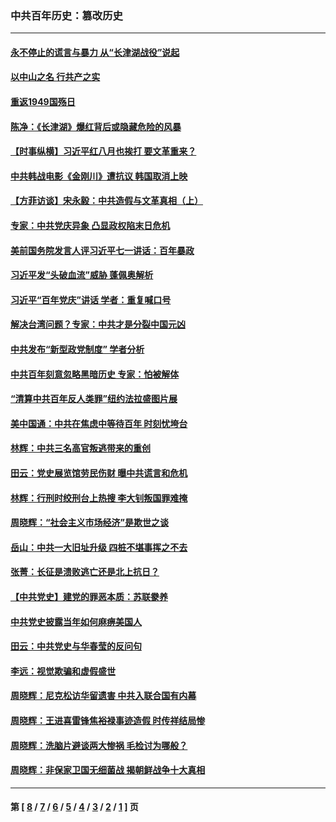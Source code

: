 ### 中共百年历史：篡改历史
---
#### [永不停止的谎言与暴力 从“长津湖战役”说起](../../pages/nf1176115/n13494094.md?02040430) 
#### [以中山之名 行共产之实](../../pages/nf1176115/n13346437.md?02040430) 
#### [重返1949国殇日](../../pages/nf1176115/n13346372.md?02040430) 
#### [陈净：《长津湖》爆红背后或隐藏危险的风暴](../../pages/nf1176115/n13314364.md?02040430) 
#### [【时事纵横】习近平红八月也挨打 要文革重来？](../../pages/nf1176115/n13231393.md?02040430) 
#### [中共韩战电影《金刚川》遭抗议 韩国取消上映](../../pages/nf1176115/n13219114.md?02040430) 
#### [【方菲访谈】宋永毅：中共造假与文革真相（上）](../../pages/nf1176115/n13200760.md?02040430) 
#### [专家：中共党庆异象 凸显政权陷末日危机](../../pages/nf1176115/n13067084.md?02040430) 
#### [美前国务院发言人评习近平七一讲话：百年暴政](../../pages/nf1176115/n13066986.md?02040430) 
#### [习近平发“头破血流”威胁 蓬佩奥解析](../../pages/nf1176115/n13063604.md?02040430) 
#### [习近平“百年党庆”讲话 学者：重复喊口号](../../pages/nf1176115/n13061411.md?02040430) 
#### [解决台湾问题？专家：中共才是分裂中国元凶](../../pages/nf1176115/n13060811.md?02040430) 
#### [中共发布“新型政党制度” 学者分析](../../pages/nf1176115/n13056354.md?02040430) 
#### [中共百年刻意忽略黑暗历史 专家：怕被解体](../../pages/nf1176115/n13056056.md?02040430) 
#### [“清算中共百年反人类罪”纽约法拉盛图片展](../../pages/nf1176115/n13052220.md?02040430) 
#### [美中国通：中共在焦虑中等待百年 时刻忧垮台](../../pages/nf1176115/n13048820.md?02040430) 
#### [林辉：中共三名高官叛逃带来的重创](../../pages/nf1176115/n13035206.md?02040430) 
#### [田云：党史展览馆劳民伤财 曝中共谎言和危机](../../pages/nf1176115/n13033900.md?02040430) 
#### [林辉：行刑时绞刑台上热搜 李大钊叛国罪难掩](../../pages/nf1176115/n13031965.md?02040430) 
#### [周晓辉：“社会主义市场经济”是欺世之谈](../../pages/nf1176115/n13024090.md?02040430) 
#### [岳山：中共一大旧址升级 四桩不堪事挥之不去](../../pages/nf1176115/n13021697.md?02040430) 
#### [张菁：长征是溃败逃亡还是北上抗日？](../../pages/nf1176115/n13020585.md?02040430) 
#### [【中共党史】建党的罪恶本质：苏联豢养](../../pages/nf1176115/n13011888.md?02040430) 
#### [中共党史披露当年如何麻痹美国人](../../pages/nf1176115/n12966400.md?02040430) 
#### [田云：中共党史与华春莹的反问句](../../pages/nf1176115/n12765178.md?02040430) 
#### [李远：视觉欺骗和虚假盛世](../../pages/nf1176115/n12993376.md?02040430) 
#### [周晓辉：尼克松访华留遗害 中共入联合国有内幕](../../pages/nf1176115/n12991422.md?02040430) 
#### [周晓辉：王进喜雷锋焦裕禄事迹造假 时传祥结局惨](../../pages/nf1176115/n12985497.md?02040430) 
#### [周晓辉：洗脑片避谈两大惨祸 毛检讨为哪般？](../../pages/nf1176115/n12971285.md?02040430) 
#### [周晓辉：非保家卫国无细菌战 揭朝鲜战争十大真相](../../pages/nf1176115/n12954161.md?02040430) 

---
#### 第 [ [8](./8.md?02040430) / [7](./7.md?02040430) / [6](./6.md?02040430) / [5](./5.md?02040430) / [4](./4.md?02040430) / [3](./3.md?02040430) / [2](./2.md?02040430) / [1](./1.md?02040430) ] 页
